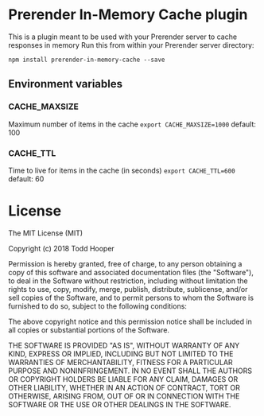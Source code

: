 # Prerender In-Memory Cache plugin 
This is a plugin meant to be used with your Prerender server to cache responses in memory 
Run this from within your Prerender server directory:
```
npm install prerender-in-memory-cache --save
```

## Environment variables  
### CACHE_MAXSIZE 
Maximum number of items in the cache
`export CACHE_MAXSIZE=1000`
default: 100
### CACHE_TTL
Time to live for items in the cache (in seconds)
`export CACHE_TTL=600`
default: 60

# License 
The MIT License (MIT)

Copyright (c) 2018 Todd Hooper

Permission is hereby granted, free of charge, to any person obtaining a copy of
this software and associated documentation files (the "Software"), to deal in
the Software without restriction, including without limitation the rights to
use, copy, modify, merge, publish, distribute, sublicense, and/or sell copies of
the Software, and to permit persons to whom the Software is furnished to do so,
subject to the following conditions:

The above copyright notice and this permission notice shall be included in all
copies or substantial portions of the Software.

THE SOFTWARE IS PROVIDED "AS IS", WITHOUT WARRANTY OF ANY KIND, EXPRESS OR
IMPLIED, INCLUDING BUT NOT LIMITED TO THE WARRANTIES OF MERCHANTABILITY, FITNESS
FOR A PARTICULAR PURPOSE AND NONINFRINGEMENT. IN NO EVENT SHALL THE AUTHORS OR
COPYRIGHT HOLDERS BE LIABLE FOR ANY CLAIM, DAMAGES OR OTHER LIABILITY, WHETHER
IN AN ACTION OF CONTRACT, TORT OR OTHERWISE, ARISING FROM, OUT OF OR IN
CONNECTION WITH THE SOFTWARE OR THE USE OR OTHER DEALINGS IN THE SOFTWARE.